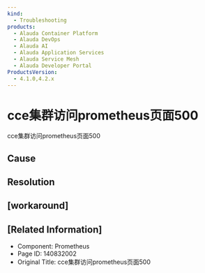 ```yaml
---
kind:
  - Troubleshooting
products:
  - Alauda Container Platform
  - Alauda DevOps
  - Alauda AI
  - Alauda Application Services
  - Alauda Service Mesh
  - Alauda Developer Portal
ProductsVersion:
  - 4.1.0,4.2.x
---
```

<!-- A type of document that involves encountering a fault, diagnosing it, performing root cause analysis, and providing solutions. -->

# cce集群访问prometheus页面500

cce集群访问prometheus页面500

## Cause

## Resolution

## [workaround]

## [Related Information]
- Component: Prometheus
- Page ID: 140832002
- Original Title: cce集群访问prometheus页面500

